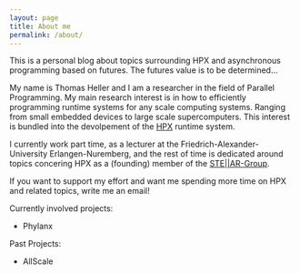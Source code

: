 ```yaml
---
layout: page
title: About me
permalink: /about/
---
```


This is a personal blog about topics surrounding HPX and
asynchronous programming based on futures. The futures value is to
be determined...

My name is Thomas Heller and I am a researcher in the field of Parallel Programming.
My main research interest is in how to efficiently programming runtime systems for
any scale computing systems. Ranging from small embedded devices to large scale
supercomputers. This interest is bundled into the devolpement of the [HPX][HPX]
runtime system.

I currently work part time, as a lecturer at the Friedrich-Alexander-University Erlangen-Nuremberg,
and the rest of time is dedicated around topics concering HPX as a (founding) member of the [STE||AR-Group][stellar].

If you want to support my effort and want me spending more time on HPX and related topics, write me an email!

Currently involved projects:
 - Phylanx

Past Projects:
 - AllScale


[HPX]: https://github.com/STEllAR-GROUP/hpx
[stellar]: https://stellar-group.org
